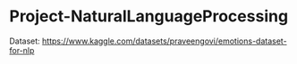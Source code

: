 # Project-NaturalLanguageProcessing

Dataset: https://www.kaggle.com/datasets/praveengovi/emotions-dataset-for-nlp
